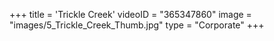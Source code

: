 +++
 title = 'Trickle Creek'
 videoID = "365347860"
 image = "images/5_Trickle_Creek_Thumb.jpg"
 type = "Corporate"
+++
